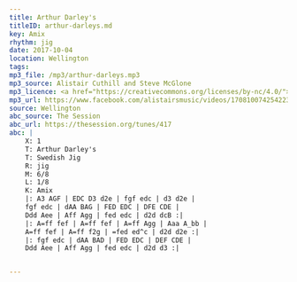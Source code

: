 ```yaml
---
title: Arthur Darley's
titleID: arthur-darleys.md
key: Amix
rhythm: jig
date: 2017-10-04
location: Wellington
tags:
mp3_file: /mp3/arthur-darleys.mp3
mp3_source: Alistair Cuthill and Steve McGlone
mp3_licence: <a href="https://creativecommons.org/licenses/by-nc/4.0/">CC-BY-NC-4.0</a>
mp3_url: https://www.facebook.com/alistairsmusic/videos/1708100742542234/
source: Wellington
abc_source: The Session
abc_url: https://thesession.org/tunes/417
abc: |
    X: 1
    T: Arthur Darley's
    T: Swedish Jig
    R: jig
    M: 6/8
    L: 1/8
    K: Amix
    |: A3 AGF | EDC D3 d2e | fgf edc | d3 d2e |
    fgf edc | dAA BAG | FED EDC | DFE CDE |
    Ddd Aee | Aff Agg | fed edc | d2d dcB :|
    |: A=ff fef | A=ff fef | A=ff Agg | Aaa A_bb |
    A=ff fef | A=ff f2g | =fed ed^c | d2d d2e :|
    |: fgf edc | dAA BAD | FED EDC | DEF CDE |
    Ddd Aee | Aff Agg | fed edc | d2d d3 :|


---
```

